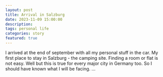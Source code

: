 ```yaml
---
layout: post
title: Arrival in Salzburg
date: 2023-11-09 15:00:00
description: 
tags: personal life
categories: story
featured: true
---
```

I arrived at the end of september with all my personal stuff in the car. My first place to stay in Salzburg - the camping site. 
Finding a room or flat is not easy. Well but this is true for every major city in Germany too. So I should have known what I will be facing. 
...
